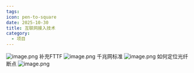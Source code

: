 ```yaml
---
tags:
icon: pen-to-square
date: 2025-10-30
title: 互联网接入技术
category:
  - 项目
---
```

![image.png](https://cdn.jsdelivr.net/gh/fakeppa/blog-img/20251030153816.png)
补充FTTF
![image.png](https://cdn.jsdelivr.net/gh/fakeppa/blog-img/20251030153856.png)
千兆网标准
![image.png](https://cdn.jsdelivr.net/gh/fakeppa/blog-img/20251030153927.png)
如何定位光纤断点
![image.png](https://cdn.jsdelivr.net/gh/fakeppa/blog-img/20251030153948.png)
